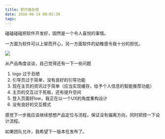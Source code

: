 ```yaml
---
title: 职尺路杂想
date: 2016-06-14 00:02:39
tags: 
---
```


磕磕碰碰把软件开发好，固然是一个令人喜悦的事情。

一方面为软件可以上架而开心，另一方面软件的幼稚感令我十分的担忧。

![](https://ww3.sinaimg.cn/large/006tNc79gw1fahq9hxqxwj30jz0zkju7.jpg)

从产品角度谈谈，自己觉得还有一下一些问题

1. logo 过于丑陋
2. 引导页过于简单，没有良好的引导功能
3. 现在主页的资讯过于简单（应当实现缓存，给予个人信息的智能推荐功能）
4. 主页的交互过于死板，还有提升空间
5. 登入页面好low，我正在以一个UX的角度重构设计
6. 没有良好的交互模式

感觉下一步我应该继续想想产品定位与流程，保证没有偏离方向，同时把控一下设计流程。

如果团队允许，我希望下一版本在发布了。